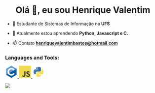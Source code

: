 <h1 align="center">Olá 👋, eu sou Henrique Valentim</h1>

- 🔭 Estudante de Sistemas de Informação na **UFS**

- 🌱 Atualmente estou aprendendo **Python, Javascript e C.**

- 📫 Contato **henriquevalentimbastos@hotmail.com**

<h3 align="left"></h3>
<p align="left">
</p>

<h3 align="left">Languages and Tools:</h3>
<p align="left"> <a href="https://www.cprogramming.com/" target="_blank" rel="noreferrer"> <img src="https://raw.githubusercontent.com/devicons/devicon/master/icons/c/c-original.svg" alt="c" width="40" height="40"/> </a> <a href="https://developer.mozilla.org/en-US/docs/Web/JavaScript" target="_blank" rel="noreferrer"> <img src="https://raw.githubusercontent.com/devicons/devicon/master/icons/javascript/javascript-original.svg" alt="javascript" width="40" height="40"/> </a> <a href="https://www.python.org" target="_blank" rel="noreferrer"> <img src="https://raw.githubusercontent.com/devicons/devicon/master/icons/python/python-original.svg" alt="python" width="40" height="40"/> </a> </p>

<p><img width="350em" src="https://github-readme-stats.vercel.app/api/top-langs/?username=henriquevv&layout=compact&langs_count=7&theme=dracula&count_private=true" /></p>

